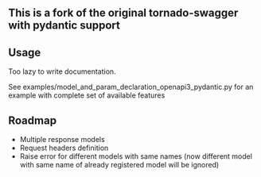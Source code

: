 ## This is a fork of the original tornado-swagger with pydantic support


## Usage

Too lazy to write documentation.

See examples/model_and_param_declaration_openapi3_pydantic.py for an example with complete set of available features

## Roadmap

- Multiple response models
- Request headers definition
- Raise error for different models with same names (now different model with same name of already registered model will be ignored)
